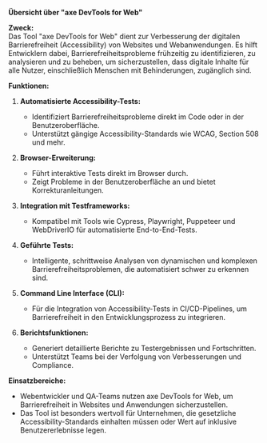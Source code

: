 **Übersicht über "axe DevTools for Web"**

**Zweck:**  
Das Tool "axe DevTools for Web" dient zur Verbesserung der digitalen Barrierefreiheit (Accessibility) von Websites und Webanwendungen. Es hilft Entwicklern dabei, Barrierefreiheitsprobleme frühzeitig zu identifizieren, zu analysieren und zu beheben, um sicherzustellen, dass digitale Inhalte für alle Nutzer, einschließlich Menschen mit Behinderungen, zugänglich sind.  

**Funktionen:**  
1. **Automatisierte Accessibility-Tests:**  
   - Identifiziert Barrierefreiheitsprobleme direkt im Code oder in der Benutzeroberfläche.  
   - Unterstützt gängige Accessibility-Standards wie WCAG, Section 508 und mehr.  

2. **Browser-Erweiterung:**  
   - Führt interaktive Tests direkt im Browser durch.  
   - Zeigt Probleme in der Benutzeroberfläche an und bietet Korrekturanleitungen.  

3. **Integration mit Testframeworks:**  
   - Kompatibel mit Tools wie Cypress, Playwright, Puppeteer und WebDriverIO für automatisierte End-to-End-Tests.  

4. **Geführte Tests:**  
   - Intelligente, schrittweise Analysen von dynamischen und komplexen Barrierefreiheitsproblemen, die automatisiert schwer zu erkennen sind.  

5. **Command Line Interface (CLI):**  
   - Für die Integration von Accessibility-Tests in CI/CD-Pipelines, um Barrierefreiheit in den Entwicklungsprozess zu integrieren.  

6. **Berichtsfunktionen:**  
   - Generiert detaillierte Berichte zu Testergebnissen und Fortschritten.  
   - Unterstützt Teams bei der Verfolgung von Verbesserungen und Compliance.  

**Einsatzbereiche:**  
- Webentwickler und QA-Teams nutzen axe DevTools for Web, um Barrierefreiheit in Websites und Anwendungen sicherzustellen.  
- Das Tool ist besonders wertvoll für Unternehmen, die gesetzliche Accessibility-Standards einhalten müssen oder Wert auf inklusive Benutzererlebnisse legen.